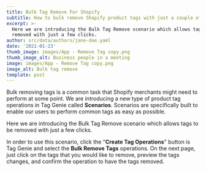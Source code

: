 ```yaml
---
title: Bulk Tag Remove For Shopify
subtitle: How to bulk remove Shopify product tags with just a couple of clicks
excerpt: >-
  Here we are introducing the Bulk Tag Remove scenario which allows tags to be
  removed with just a few clicks.
author: src/data/authors/jane-doe.yaml
date: '2021-01-23'
thumb_image: images/App - Remove Tag copy.png
thumb_image_alt: Business people in a meeting
image: images/App - Remove Tag copy.png
image_alt: Bulk tag remove
template: post
---
```

Bulk removing tags is a common task that Shopify merchants might need to perform at some point. We are introducing a new type of product tag operations in Tag Genie called **Scenarios**. Scenarios are specifically built to enable our users to perform common tags as easy as possible.

Here we are introducing the Bulk Tag Remove scenario which allows tags to be removed with just a few clicks.

In order to use this scenario, click the "**Create Tag Operations**" button is Tag Genie and select the **Bulk Remove Tags** operations. On the next page, just click on the tags that you would like to remove, preview the tags changes, and confirm the operation to have the tags removed.
